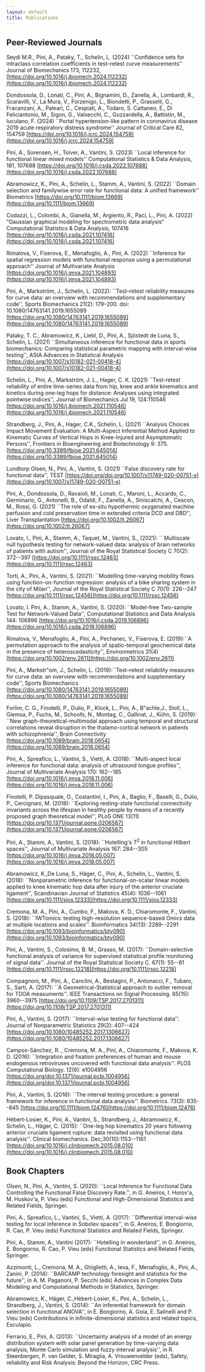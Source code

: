 ```yaml
---
layout: default
title: Publications
---
```


## Peer-Reviewed Journals

Seydi M.R., Pini, A., Pataky, T., Schelin, L. (2024) ``Confidence sets for intraclass correlation coefficients in test–retest curve measurements'' Journal of Biomechanics 173, 112232, [https://doi.org/10.1016/j.jbiomech.2024.112232](https://doi.org/10.1016/j.jbiomech.2024.112232)

Dondossola, D., Lonati, C., Pini, A., Bignamini, D., Zanella, A., Lombardi, R., Scaravilli,
V., La Mura, V., Forzenigo, L., Biondetti, P., Grasselli, G., Fracanzani, A., Paleari, C.,
Cespiati, A., Todaro, S. Cattaneo, E., Di Feliciantonio, M., Sigon, G., Valsecchi, C.,
Guzzardella, A., Battistin, M., Iuculano, F. (2024) ``Portal hypertension-like pattern in
coronavirus disease 2019 acute respiratory distress syndrome'' Journal of Critical Care
82, 154759
[https://doi.org/10.1016/j.jcrc.2024.154759](https://doi.org/10.1016/j.jcrc.2024.154759)


Pini, A., Sorensen, H., Tolver, A., Vantini, S. (2023) ``Local inference for functional
linear mixed models'' Computational Statistics & Data Analysis, 181, 107688 
[https://doi.org/10.1016/j.csda.2022.107688](https://doi.org/10.1016/j.csda.2022.107688)

Abramowicz, K., Pini, A., Schelin, L., Stamm, A., Vantini, S. (2022) ``Domain selection
and familywise error rate for functional data: A unified framework'' Biometrics 
[https://doi.org/10.1111/biom.13669](https://doi.org/10.1111/biom.13669)

Codazzi, L., Colombi, A., Gianella, M., Argiento, R., Paci, L., Pini, A. (2022) “Gaussian
graphical modeling for spectrometric data analysis” Computational Statistics & Data
Analysis, 107416 
[https://doi.org/10.1016/j.csda.2021.107416](https://doi.org/10.1016/j.csda.2021.107416)

Rimalova, V., Fiserova, E., Menafoglio, A., Pini, A. (2022) ``Inference for spatial regression
models with functional response using a permutational approach'' Journal of
Multivariate Analysis
[https://doi.org/10.1016/j.jmva.2021.104893](https://doi.org/10.1016/j.jmva.2021.104893)

Pini, A., Markström, J., Schelin, L. (2022): ``Test–retest reliability measures for curve
data: an overview with recommendations and supplementary code'', Sports Biomechanics
21(2): 179–200. doi: 10.1080/14763141.2019.1655089
[https://doi.org/10.1080/14763141.2019.1655089](https://doi.org/10.1080/14763141.2019.1655089)

Pataky, T. C., Abramowicz, K., Liebl, D., Pini, A., Sjöstedt de Luna, S., Schelin, L.
(2021) ``Simultaneous inference for functional data in sports biomechanics: Comparing
statistical parametric mapping with interval-wise testing'', AStA Advances in Statistical
Analysis 
[https://doi.org/10.1007/s10182-021-00418-4](https://doi.org/10.1007/s10182-021-00418-4)

Schelin, L., Pini, A., Markström, J. L., Hager, C. K. (2021) ``Test-retest reliability of entire
time-series data from hip, knee and ankle kinematics and kinetics during one-leg hops
for distance: Analyses using integrated pointwise indices'', Journal of Biomechanics
Jul 19, 124:110546 
[https://doi.org/10.1016/j.jbiomech.2021.110546](https://doi.org/10.1016/j.jbiomech.2021.110546)

Strandberg, J., Pini, A., Hager, C.K., Schelin, L. (2021) ``Analysis Choices Impact Movement
Evaluation: A Multi-Aspect Inferential Method Applied to Kinematic Curves of
Vertical Hops in Knee-Injured and Asymptomatic Persons'', Frontiers in Bioengineering
and Biotechnology 9: 375. 
[https://doi.org/10.3389/fbioe.2021.645014](https://doi.org/10.3389/fbioe.2021.645014)


Lundtorp Olsen, N., Pini, A., Vantini, S. (2021) ``False discovery rate for functional data'', TEST [https://doi.org/doi.org/10.1007/s11749-020-00751-x](https://doi.org/10.1007/s11749-020-00751-x)

Pini, A., Dondossola, D., Ravaioli, M., Lonati, C., Maroni, L., Accardo, C., Germinario, G., Antonelli, B., Odaldi, F., Zanella, A., Siniscalchi, A., Cescon, M., Rossi, G. (2021) ``The role of ex-situ hypothermic oxygenated machine perfusion and cold preservation time in extended criteria DCD and DBD'', Liver Transplantation [https://doi.org/10.1002/lt.26067](https://doi.org/10.1002/lt.26067)

Lovato, I.,  Pini, A., Stamm, A., Taquet, M., Vantini, S.,  (2021): `` Multiscale null hypothesis testing for network-valued data: analysis of brain networks of patients with autism'', Journal of the Royal Statistical Society C 70(2): 372--397 [https://doi.org/10.1111/rssc.12463](https://doi.org/10.1111/rssc.12463)


Torti, A., Pini, A., Vantini, S. (2021): ``Modelling time-varying mobility flows using function-on-function regression: analysis of a bike sharing system in the city of Milan'',  Journal of the Royal Statistical Society C 70(1): 226--247 [https://doi.org/10.1111/rssc.12456](https://doi.org/10.1111/rssc.12456)

Lovato, I. Pini, A., Stamm, A., Vantini, S. (2020): ``Model-free Two-sample Test for Network-Valued Data'', Computational Statistics and Data Analysis 144: 106896 [https://doi.org/10.1016/j.csda.2019.106896](https://doi.org/10.1016/j.csda.2019.106896)


Rimalova, V., Menafoglio, A., Pini, A., Pechanec, V., Fiserova, E. (2019):``A permutation approach to the analysis of spatio-temporal geochemical data in the presence of heteroscedasticity'', Environmetrics 31(4) [https://doi.org/10.1002/env.2611](https://doi.org/10.1002/env.2611)

Pini, A., Markstr\"om,  J.,  Schelin, L. (2019):``Test–retest reliability measures for curve data: an overview with recommendations and supplementary code'', Sports Biomechanics [https://doi.org/10.1080/14763141.2019.1655089](https://doi.org/10.1080/14763141.2019.1655089)


Forlim, C. G., Finotelli, P., Dulio, P., Klock, L., Pini, A., B\"achle,J.,  Stoll, L.,  Giemsa, P.,  Fuchs, M., Schoofs, N., Montag, C., Gallinat, J.,  Kühn, S. (2019):  ``New graph-theoretical-multimodal approach using temporal and structural correlations reveal disruption in the thalamo-cortical network in patients with schizophrenia'', Brain Connectivity [https://doi.org/10.1089/brain.2018.0654](https://doi.org/10.1089/brain.2018.0654)

Pini, A., Spreafico, L.,  Vantini, S., Vietti, A. (2018): ``Multi-aspect local inference for functional data: analysis of ultrasound tongue profiles'', Journal of Multivariate Analysis 170: 162--185 [https://doi.org/10.1016/j.jmva.2018.11.006](https://doi.org/10.1016/j.jmva.2018.11.006)

Finotelli, P. Dipasquale, O., Costantini, I.,  Pini, A.,  Baglio, F., Baselli, G.,  Dulio, P.,  Cercignani, M. (2018): ``Exploring resting-state functional connectivity invariants across the lifespan in healthy people by means of a recently proposed graph theoretical model'', PLoS ONE 13(11) [https://doi.org/10.1371/journal.pone.0206567](https://doi.org/10.1371/journal.pone.0206567)


Pini, A.,  Stamm, A., Vantini, S. (2018): ``Hotelling's $T^2$ in functional Hilbert spaces'', Journal of Multivariate Analysis 167: 284--305 [https://doi.org/10.1016/j.jmva.2018.05.007](https://doi.org/10.1016/j.jmva.2018.05.007)


Abramowicz, K.,De Luna, S.,  Häger, C.,  Pini, A.,  Schelin, L.,  Vantini, S. (2018): ``Nonparametric inference for functional-on-scalar linear models applied to knee kinematic hop data after injury of the anterior cruciate ligament'', Scandinavian Journal of Statistics 45(4): 1036--1061 [https://doi.org/10.1111/sjos.12333](https://doi.org/10.1111/sjos.12333)


Cremona, M. A.,  Pini, A., Cumbo, F., Makova, K. D., Chiaromonte, F., Vantini, S.	(2018): ``IWTomics: testing high-resolution sequence-based Omics data at multiple locations and scales''. Bioinformatics 34(13): 2289--2291 [https://doi.org/10.1093/bioinformatics/bty090](https://doi.org/10.1093/bioinformatics/bty090)

Pini, A.,   Vantini, S.,   Colosimo, B. M.,   Grasso, M. (2017): ``Domain-selective functional analysis of variance  for supervised statistical profile  monitoring of signal data''. Journal of the Royal Statistical Society C. 67(1): 55--81 [https://doi.org/10.1111/rssc.12218](https://doi.org/10.1111/rssc.12218)

Compagnoni, M., Pini,  A.,  Canclini, A.,  Bestagini, P., Antonacci,  F., Tubaro, S., Sarti, A. (2017): ``A Geometrical-Statistical approach to outlier removal for TDOA measuments''. IEEE Transactions on Signal Processing.  65(15): 3960--3975 [https://doi.org/10.1109/TSP.2017.2701311](https://doi.org/10.1109/TSP.2017.2701311)

Pini, A.,   Vantini, S. (2017): ``Interval-wise testing for functional data''. Journal of Nonparametric Statistics 29(2): 407--424 [https://doi.org/10.1080/10485252.2017.1306627](https://doi.org/10.1080/10485252.2017.1306627)


Campos-Sánchez, R. ,  Cremona, M.  A.,  Pini,  A.,  Chiaromonte, F., Makova, K.  D. (2016): ``Integration and fixation preferences of human and mouse endogenous retroviruses uncovered with functional data analysis''. PLOS Computational Biology. 12(6): e1004956 [https://doi.org/doi:10.1371/journal.pcbi.1004956](https://doi.org/doi:10.1371/journal.pcbi.1004956)

Pini, A.,   Vantini, S. (2016): ``The interval testing procedure: a general framework for inference in functional data analysis''. Biometrics. 73(3): 835--845 [https://doi.org/10.1111/biom.12476](https://doi.org/10.1111/biom.12476)

Hèbert-Losier, K.,  Pini,    A.,   Vantini, S.,   Strandberg,  J.,  Abramowicz,  K., Schelin, L.,    Häger, C. (2015): ``One-leg hop kinematics 20 years following anterior cruciate ligament rupture: data revisited using functional data analysis''. Clinical biomechanics. Dec;30(10):1153--1161 [https://doi.org/10.1016/j.clinbiomech.2015.08.010](https://doi.org/10.1016/j.clinbiomech.2015.08.010)

## Book Chapters

Olsen, N.,  Pini, A.,  Vantini, S. (2020): ``Local Inference for Functional Data Controlling the Functional False Discovery Rate.'', in G. Aneiros, I. Horov\'a, M. Huskov\'a, P. Vieu (eds) Functional and High-Dimensional Statistics and Related Fields, Springer.


Pini, A., Spreafico, L.,  Vantini, S., Vietti, A.  (2017): ``Differential interval-wise testing for local inference in Sobolev spaces'', in G. Aneiros, E. Bongiorno, R. Cao, P. Vieu (eds) Functional Statistics and Related Fields, Springer.

Pini, A., Stamm, A.,  Vantini (2017): ``Hotelling in wonderland'', in G. Aneiros, E. Bongiorno, R. Cao, P. Vieu (eds) Functional Statistics and Related Fields, Springer.


Azzimonti, L.,  Cremona,  M. A.,   Ghiglietti, A., Ieva,  F.,  Menafoglio, A.,  Pini, A., Zanini, P. (2014): ``BARCAMP technology foresight and statistics for the future'', in A.  M.  Paganoni, P.  Secchi (eds) Advances in Complex Data Modeling and Computational Methods in Statistics, Springer.

Abramowicz, K., Häger, C.,Hèbert-Losier, K.,  Pini, A., Schelin, L., Strandberg, J., Vantini, S. (2014): ``An inferential framework for domain selection in functional ANOVA'', in E.  Bongiorno, A.   Goia, E.  Salinelli and P.  Vieu (eds) Contributions in infinite-dimensional statistics and related topics, Esculapio.


Ferrario, E.,  Pini, A. (2013): ``Uncertainty analysis of a model of an energy distribution system with solar panel generation by time-varying data analysis, Monte Carlo simulation and fuzzy interval analysis'', in R. Steenbergen, P.  van Gelder, S.  Miraglia, A.   Vrouwenvelder (eds), Safety, reliability and Risk Analysis: Beyond the Horizon, CRC Press.

